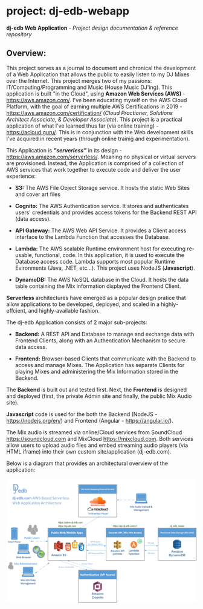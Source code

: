 # project: dj-edb-webapp
**dj-edb Web Application** - *Project design documentation &amp; reference repository*

## Overview:
This project serves as a journal to document and chronical the development of a Web Application that allows the public to easily listen to my DJ Mixes over the Internet.  This project merges two of my passions: IT/Computing/Programming and Music (House Music DJ'ing). This application is built "in the Cloud", using **Amazon Web Services (AWS)** - https://aws.amazon.com/. I've been educating myself on the AWS Cloud Platform, with the goal of earning multiple AWS Certifications in 2019 - https://aws.amazon.com/certification/ (*Cloud Practioner, Solutions Architect Associate, & Developer Associate*). This project is a practical application of what I've learned thus far (via online training) - https://acloud.guru/. This is in conjunction with the Web development skills I've acquired in recent years (through online trainig and experimentation).

This Application is ***"serverless"*** in its design - https://aws.amazon.com/serverless/. Meaning no physical or virtual servers are provisioned.  Instead, the Application is comprised of a collection of AWS services that work together to execute code and deliver the user experience:

* **S3:** The AWS File Object Storage service. It hosts the static Web Sites and cover art files

* **Cognito:** The AWS Authentication service. It stores and authenticates users' credentials and provides access tokens for the Backend REST API (data access).

* **API Gateway:** The AWS Web API Service. It provides a Client access interface to the Lambda Function that accesses the Database.

* **Lambda:** The AWS scalable Runtime environment host for executing re-usable, functional, code. In this application, it is used to execute the Database access code. Lambda supports most popular Runtime Evironments (Java, .NET, etc...). This project uses NodeJS (**Javascript**).

* **DynamoDB:** The AWS NoSQL database in the Cloud. It hosts the data table containing the Mix information displayed the Frontend Client.

**Serverless** architectures have emerged as a popular design pratice that allow applications to be developed, deployed, and scaled in a highly-effcient, and highly-available fashion. 

The dj-edb Application consists of 2 major sub-projects:

* **Backend:** A REST API and Database to manage and exchange data with Frontend Clients, along with an Authentication Mechanism to secure data access.

* **Frontend:** Browser-based Clients that communicate with the Backend to access and manage Mixes. The Application has separate Clients for playing Mixes and administering the Mix Information stored in the Backend.

The **Backend** is built out and tested first. Next, the **Frontend** is designed and deployed (first, the private Admin site and finally, the public Mix Audio site).

**Javascript** code is used for the both the Backend (NodeJS - https://nodejs.org/en/) and Frontend (Angular - https://angular.io/). 

The Mix audio is streamed via online/Cloud services from SoundCloud https://soundcloud.com and MixCloud https://mixcloud.com. Both services allow users to upload audio files and embed streaming audio players (via HTML iframe) into their own custom site/application (dj-edb.com).

Below is a diagram that provides an architectural overview of the application:

![Overview Diagram](dj-edb_WebApp_ArchitectureOverview.png)
